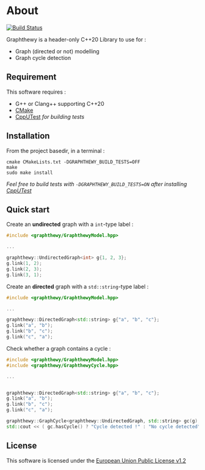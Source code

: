 About
=====

[![Build Status](https://travis-ci.org/alex-87/graphthewy.svg?branch=master)](https://travis-ci.org/alex-87/graphthewy)

Graphthewy is a header-only C++20 Library to use for :
  - Graph (directed or not) modelling
  - Graph cycle detection

Requirement
-----------

This software requires :
  - G++ or Clang++ supporting C++20
  - [CMake](https://github.com/Kitware/CMake)
  - [CppUTest](https://cpputest.github.io/) *for building tests*


Installation
------------

From the project basedir, in a terminal :

```
cmake CMakeLists.txt -DGRAPHTHEWY_BUILD_TESTS=OFF
make
sudo make install
```

*Feel free to build tests with `-DGRAPHTHEWY_BUILD_TESTS=ON` after installing [CppUTest](https://cpputest.github.io/)*


Quick start
-----------


Create an **undirected** graph with a `int`-type label :

```cpp
#include <graphthewy/GraphthewyModel.hpp>

...

graphthewy::UndirectedGraph<int> g{1, 2, 3};
g.link(1, 2);
g.link(2, 3);
g.link(3, 1);
```


Create an **directed** graph with a `std::string`-type label :

```cpp
#include <graphthewy/GraphthewyModel.hpp>

...

graphthewy::DirectedGraph<std::string> g{"a", "b", "c"};
g.link("a", "b");
g.link("b", "c");
g.link("c", "a");
```


Check whether a graph contains a cycle :

```cpp
#include <graphthewy/GraphthewyModel.hpp>
#include <graphthewy/GraphthewyCycle.hpp>

...


graphthewy::DirectedGraph<std::string> g{"a", "b", "c"};
g.link("a", "b");
g.link("b", "c");
g.link("c", "a");

graphthewy::GraphCycle<graphthewy::UndirectedGraph, std::string> gc(g);
std::cout << ( gc.hasCycle() ? "Cycle detected !" : "No cycle detected" ) << std::endl;
```


License
-------

This software is licensed under the [European Union Public License v1.2](https://joinup.ec.europa.eu/sites/default/files/custom-page/attachment/2020-03/EUPL-1.2%20EN.txt)
